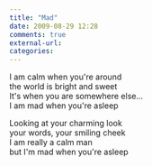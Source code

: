 ```yaml
---
title: "Mad"
date: 2009-08-29 12:28
comments: true
external-url:
categories:
---
```

I am calm when you're around  
the world is bright and sweet  
It's when you are somewhere else...  
I am mad when you're asleep  
  
Looking at your charming look  
your words, your smiling cheek  
I am really a calm man  
but I'm mad when you're asleep
